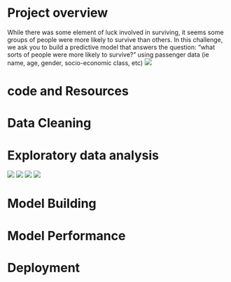 # Project overview
While there was some element of luck involved in surviving, it seems some groups of people were more likely to survive than others.
In this challenge, we ask you to build a predictive model that answers the question: “what sorts of people were more likely to survive?” using passenger data (ie name, age, gender, socio-economic class, etc)
<img src = "https://github.com/Jyothif/Titanic_Disaster_Deployment/blob/main/images/titanic%20image.jpg">


# code and Resources

# Data Cleaning

# Exploratory data analysis
<img src = "https://github.com/Jyothif/Titanic_Disaster_Deployment/blob/main/images/1.PNG">
<img src = "https://github.com/Jyothif/Titanic_Disaster_Deployment/blob/main/images/2.PNG">
<img src = "https://github.com/Jyothif/Titanic_Disaster_Deployment/blob/main/images/3.PNG">
<img src = "https://github.com/Jyothif/Titanic_Disaster_Deployment/blob/main/images/4.PNG">

# Model Building

# Model Performance

# Deployment
